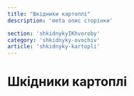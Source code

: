 ```yaml
---
title: "Шкідники картоплі"
description: 'meta опис сторінки'

section: 'shkidnykyIKhvoroby'
category: 'shkidnyky-ovochiv'
article: 'shkidnyky-kartopli'
---
```


# Шкідники картоплі